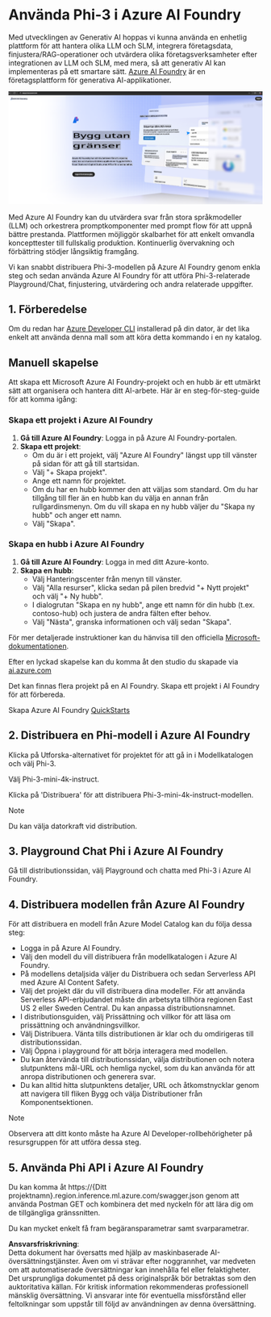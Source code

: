 # **Använda Phi-3 i Azure AI Foundry**

Med utvecklingen av Generativ AI hoppas vi kunna använda en enhetlig plattform för att hantera olika LLM och SLM, integrera företagsdata, finjustera/RAG-operationer och utvärdera olika företagsverksamheter efter integrationen av LLM och SLM, med mera, så att generativ AI kan implementeras på ett smartare sätt. [Azure AI Foundry](https://ai.azure.com) är en företagsplattform för generativa AI-applikationer.

![aistudo](../../../../translated_images/aifoundry_home.ffa4fe13d11f26171097f8666a1db96ac0979ffa1adde80374c60d1136c7e1de.sv.png)

Med Azure AI Foundry kan du utvärdera svar från stora språkmodeller (LLM) och orkestrera promptkomponenter med prompt flow för att uppnå bättre prestanda. Plattformen möjliggör skalbarhet för att enkelt omvandla koncepttester till fullskalig produktion. Kontinuerlig övervakning och förbättring stödjer långsiktig framgång.

Vi kan snabbt distribuera Phi-3-modellen på Azure AI Foundry genom enkla steg och sedan använda Azure AI Foundry för att utföra Phi-3-relaterade Playground/Chat, finjustering, utvärdering och andra relaterade uppgifter.

## **1. Förberedelse**

Om du redan har [Azure Developer CLI](https://learn.microsoft.com/azure/developer/azure-developer-cli/overview?WT.mc_id=aiml-138114-kinfeylo) installerad på din dator, är det lika enkelt att använda denna mall som att köra detta kommando i en ny katalog.

## Manuell skapelse

Att skapa ett Microsoft Azure AI Foundry-projekt och en hubb är ett utmärkt sätt att organisera och hantera ditt AI-arbete. Här är en steg-för-steg-guide för att komma igång:

### Skapa ett projekt i Azure AI Foundry

1. **Gå till Azure AI Foundry**: Logga in på Azure AI Foundry-portalen.
2. **Skapa ett projekt**:
   - Om du är i ett projekt, välj "Azure AI Foundry" längst upp till vänster på sidan för att gå till startsidan.
   - Välj "+ Skapa projekt".
   - Ange ett namn för projektet.
   - Om du har en hubb kommer den att väljas som standard. Om du har tillgång till fler än en hubb kan du välja en annan från rullgardinsmenyn. Om du vill skapa en ny hubb väljer du "Skapa ny hubb" och anger ett namn.
   - Välj "Skapa".

### Skapa en hubb i Azure AI Foundry

1. **Gå till Azure AI Foundry**: Logga in med ditt Azure-konto.
2. **Skapa en hubb**:
   - Välj Hanteringscenter från menyn till vänster.
   - Välj "Alla resurser", klicka sedan på pilen bredvid "+ Nytt projekt" och välj "+ Ny hubb".
   - I dialogrutan "Skapa en ny hubb", ange ett namn för din hubb (t.ex. contoso-hub) och justera de andra fälten efter behov.
   - Välj "Nästa", granska informationen och välj sedan "Skapa".

För mer detaljerade instruktioner kan du hänvisa till den officiella [Microsoft-dokumentationen](https://learn.microsoft.com/azure/ai-studio/how-to/create-projects).

Efter en lyckad skapelse kan du komma åt den studio du skapade via [ai.azure.com](https://ai.azure.com/)

Det kan finnas flera projekt på en AI Foundry. Skapa ett projekt i AI Foundry för att förbereda.

Skapa Azure AI Foundry [QuickStarts](https://learn.microsoft.com/azure/ai-studio/quickstarts/get-started-code)

## **2. Distribuera en Phi-modell i Azure AI Foundry**

Klicka på Utforska-alternativet för projektet för att gå in i Modellkatalogen och välj Phi-3.

Välj Phi-3-mini-4k-instruct.

Klicka på 'Distribuera' för att distribuera Phi-3-mini-4k-instruct-modellen.

> [!NOTE]
>
> Du kan välja datorkraft vid distribution.

## **3. Playground Chat Phi i Azure AI Foundry**

Gå till distributionssidan, välj Playground och chatta med Phi-3 i Azure AI Foundry.

## **4. Distribuera modellen från Azure AI Foundry**

För att distribuera en modell från Azure Model Catalog kan du följa dessa steg:

- Logga in på Azure AI Foundry.
- Välj den modell du vill distribuera från modellkatalogen i Azure AI Foundry.
- På modellens detaljsida väljer du Distribuera och sedan Serverless API med Azure AI Content Safety.
- Välj det projekt där du vill distribuera dina modeller. För att använda Serverless API-erbjudandet måste din arbetsyta tillhöra regionen East US 2 eller Sweden Central. Du kan anpassa distributionsnamnet.
- I distributionsguiden, välj Prissättning och villkor för att läsa om prissättning och användningsvillkor.
- Välj Distribuera. Vänta tills distributionen är klar och du omdirigeras till distributionssidan.
- Välj Öppna i playground för att börja interagera med modellen.
- Du kan återvända till distributionssidan, välja distributionen och notera slutpunktens mål-URL och hemliga nyckel, som du kan använda för att anropa distributionen och generera svar.
- Du kan alltid hitta slutpunktens detaljer, URL och åtkomstnycklar genom att navigera till fliken Bygg och välja Distributioner från Komponentsektionen.

> [!NOTE]
> Observera att ditt konto måste ha Azure AI Developer-rollbehörigheter på resursgruppen för att utföra dessa steg.

## **5. Använda Phi API i Azure AI Foundry**

Du kan komma åt https://{Ditt projektnamn}.region.inference.ml.azure.com/swagger.json genom att använda Postman GET och kombinera det med nyckeln för att lära dig om de tillgängliga gränssnitten.

Du kan mycket enkelt få fram begäransparametrar samt svarparametrar.

**Ansvarsfriskrivning**:  
Detta dokument har översatts med hjälp av maskinbaserade AI-översättningstjänster. Även om vi strävar efter noggrannhet, var medveten om att automatiserade översättningar kan innehålla fel eller felaktigheter. Det ursprungliga dokumentet på dess originalspråk bör betraktas som den auktoritativa källan. För kritisk information rekommenderas professionell mänsklig översättning. Vi ansvarar inte för eventuella missförstånd eller feltolkningar som uppstår till följd av användningen av denna översättning.